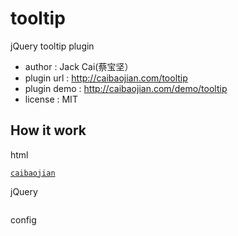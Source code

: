 tooltip
=======

jQuery tooltip plugin

- author      : Jack Cai(蔡宝坚）
- plugin url  : http://caibaojian.com/tooltip
- plugin demo : http://caibaojian.com/demo/tooltip
- license     : MIT

## How it work

html

<pre><code><a href="http://caibaojian.com" title="about frontend website">caibaojian</a></code></pre>

jQuery
<pre><code><script>$(function(){ $("a").tooltip();}); </script></code></pre>

config




